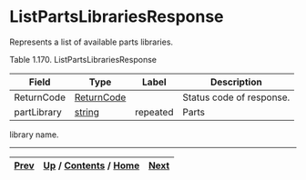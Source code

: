 # ListPartsLibrariesResponse

Represents a list of available parts libraries.

Table 1.170. ListPartsLibrariesResponse

Field| Type| Label| Description  
---|---|---|---  
ReturnCode| [ReturnCode](ch01s04s04.md "Return Code")|  | Status code of response.  
partLibrary| [string](ch01s11.md "gRPC Scalar Value Types")| repeated| Parts
library name.  
  
  

* * *

[Prev](ch01s08s06.md) | [Up](ch01s08s06.md) / [Contents](index.md) / [Home](../../index.htm)|  [Next](ch01s08s06s03.md)  
---|---|---

